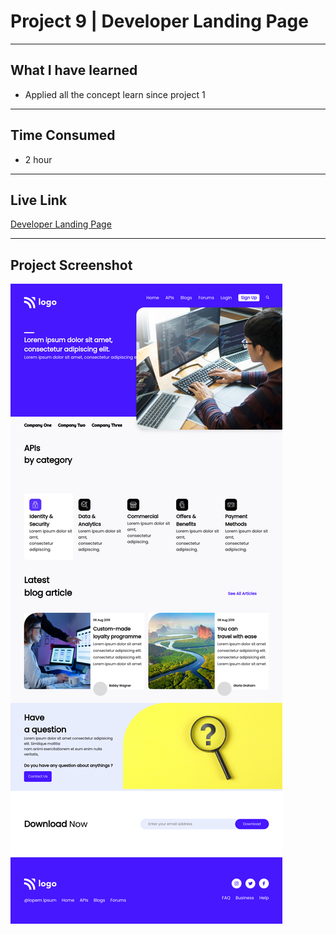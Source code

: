 # Project 9 | Developer Landing Page
---

## What I have learned 

- Applied all the concept learn since project 1 
---
## Time Consumed

- 2 hour

---
## Live Link
[Developer Landing Page](https://project-9-by-yash.netlify.app/)

---

## Project Screenshot
![Project-9](/assignment-9.png)